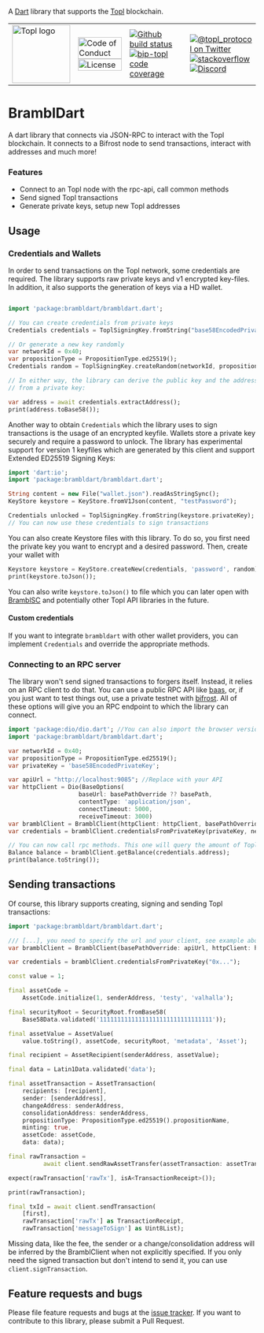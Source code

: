 A [Dart][dart] library that supports the [Topl][topl] blockchain.

<table>
  <tr>
    <td>
      <img width="118px" alt="Topl logo" src="https://avatars.githubusercontent.com/u/26033322?s=200&v=4" />
    </td>
    <td valign="middle">
      <a href="https://github.com/Topl/BramblDart/blob/main/.github/CODE_OF_CONDUCT.md"><img width="100%" alt="Code of Conduct" src="https://img.shields.io/badge/code-of%20conduct-green.svg"></a>
      <a href="https://opensource.org/licenses/MPL-2.0"><img width="100%"  alt="License" src="https://img.shields.io/badge/License-MPL%202.0-brightgreen.svg"></a>
    </td>
    <td>
      <a href=https://github.com/Topl/BramblDart/actions/workflows/ci.yml><img alt="Github build status" src="https://github.com/Topl/BramblDart/actions/workflows/ci.yml/badge.svg?branch=dev"></a>
      <a href=https://codecov.io/gh/Topl/bip-topl><img alt="bip-topl code coverage" src="https://codecov.io/gh/Topl/BramblDart/branch/main/graph/badge.svg"></a>
    </td>
    <td>
      <a href="https://twitter.com/topl_protocol"><img alt="@topl_protocol on Twitter" src="https://img.shields.io/twitter/url?style=social&url=https%3A%2F%2Ftwitter.com%2Ftopl_protocol"></a>
      <br>
      <a href=[stackexchange-url]><img alt="stackoverflow" src="https://img.shields.io/badge/bip--topl-stackexchange-brightgreen"></a>
      <br>
      <a href=[discord-url]><img alt="Discord" src="https://img.shields.io/discord/591914197219016707.svg?label=&logo=discord&logoColor=ffffff&color=7389D8&labelColor=6A7EC2"></a>
    </td>
  </tr>
</table>

[dart]: https://www.dartlang.org
[topl]: topl.co

# BramblDart
A dart library that connects via JSON-RPC to interact with the Topl blockchain. It connects
to a Bifrost node to send transactions, interact with addresses and much
more!

### Features
- Connect to an Topl node with the rpc-api, call common methods
- Send signed Topl transactions
- Generate private keys, setup new Topl addresses

## Usage

### Credentials and Wallets
In order to send transactions on the Topl network, some credentials
are required. The library supports raw private keys and v1 encrypted key-files. 
In addition, it also supports the generation of keys via a HD wallet. 

```dart

import 'package:brambldart/brambldart.dart';

// You can create credentials from private keys
Credentials credentials = ToplSigningKey.fromString("base58EncodedPrivateKeyHere");

// Or generate a new key randomly
var networkId = 0x40;
var propositionType = PropositionType.ed25519();
Credentials random = ToplSigningKey.createRandom(networkId, propositionType);

// In either way, the library can derive the public key and the address
// from a private key:

var address = await credentials.extractAddress();
print(address.toBase58());

```

Another way to obtain `Credentials` which the library uses to sign 
transactions is the usage of an encrypted keyfile. Wallets store a private
key securely and require a password to unlock. The library has experimental
support for version 1 keyfiles which are generated by this client and support Extended ED25519 Signing Keys:

```dart
import 'dart:io';
import 'package:brambldart/brambldart.dart';

String content = new File("wallet.json").readAsStringSync();
KeyStore keystore = KeyStore.fromV1Json(content, "testPassword");

Credentials unlocked = ToplSigningKey.fromString(keystore.privateKey);
// You can now use these credentials to sign transactions
```

You can also create Keystore files with this library. To do so, you first need
the private key you want to encrypt and a desired password. Then, create 
your wallet with

```dart
Keystore keystore = KeyStore.createNew(credentials, 'password', random);
print(keystore.toJson());
```

You can also write `keystore.toJson()` to file which you can later open with [BramblSC](https://github.com/Topl/Bifrost/wiki/BramblSc-examples) and potentially other Topl API libraries in the future.

#### Custom credentials
If you want to integrate `brambldart` with other wallet providers, you can implement
`Credentials` and override the appropriate methods.

### Connecting to an RPC server
The library won't send signed transactions to forgers itself. Instead,
it relies on an RPC client to do that. You can use a public RPC API like
[baas](https://beta.topl.services), or, if you just want to test things out, use a private testnet with
[bifrost](https://docs.topl.co/v1.4.0/docs/installing-bifrost). All of these options will give you
an RPC endpoint to which the library can connect.

```dart
import 'package:dio/dio.dart'; //You can also import the browser version
import 'package:brambldart/brambldart.dart';

var networkId = 0x40;
var propositionType = PropositionType.ed25519();
var privateKey = 'base58EncodedPrivateKey';

var apiUrl = "http://localhost:9085"; //Replace with your API
var httpClient = Dio(BaseOptions(
                    baseUrl: basePathOverride ?? basePath,
                    contentType: 'application/json',
                    connectTimeout: 5000,
                    receiveTimeout: 3000)
var bramblClient = BramblClient(httpClient: httpClient, basePathOverride: apiUrl);
var credentials = bramblClient.credentialsFromPrivateKey(privateKey, networkId, propositionType);

// You can now call rpc methods. This one will query the amount of Topl tokens you own
Balance balance = bramblClient.getBalance(credentials.address);
print(balance.toString());
```

## Sending transactions
Of course, this library supports creating, signing and sending Topl
transactions:

```dart
import 'package:brambldart/brambldart.dart';

/// [...], you need to specify the url and your client, see example above
var bramblClient = BramblClient(basePathOverride: apiUrl, httpClient: httpClient);

var credentials = bramblClient.credentialsFromPrivateKey("0x...");

const value = 1;

final assetCode =
    AssetCode.initialize(1, senderAddress, 'testy', 'valhalla');

final securityRoot = SecurityRoot.fromBase58(
    Base58Data.validated('11111111111111111111111111111111'));

final assetValue = AssetValue(
    value.toString(), assetCode, securityRoot, 'metadata', 'Asset');

final recipient = AssetRecipient(senderAddress, assetValue);

final data = Latin1Data.validated('data');

final assetTransaction = AssetTransaction(
    recipients: [recipient],
    sender: [senderAddress],
    changeAddress: senderAddress,
    consolidationAddress: senderAddress,
    propositionType: PropositionType.ed25519().propositionName,
    minting: true,
    assetCode: assetCode,
    data: data);

final rawTransaction =
          await client.sendRawAssetTransfer(assetTransaction: assetTransaction);

expect(rawTransaction['rawTx'], isA<TransactionReceipt>());

print(rawTransaction);

final txId = await client.sendTransaction(
    [first],
    rawTransaction['rawTx'] as TransactionReceipt,
    rawTransaction['messageToSign'] as Uint8List);
```

Missing data, like the fee, the sender or a change/consolidation address will be
inferred by the BramblClient when not explicitly specified. If you only need
the signed transaction but don't intend to send it, you can use 
`client.signTransaction`.

## Feature requests and bugs

Please file feature requests and bugs at the [issue tracker][tracker].
If you want to contribute to this library, please submit a Pull Request.

[tracker]: https://github.com/Topl/BramblDart/issues


